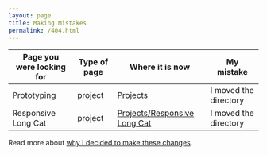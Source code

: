 ```yaml
---
layout: page
title: Making Mistakes
permalink: /404.html
---
```


Page you were looking for | Type of page | Where it is now | My mistake
--- | --- | --- | ---
Prototyping | project | [Projects](/working/on/projects/) | I moved the directory
Responsive Long Cat | project | [Projects/Responsive Long Cat](/working/on/projects/responsive-long-cat/) | I moved the directory

Read more about [why I decided to make these changes](/making-mistakes).
